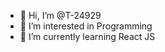 - 👋 Hi, I’m @T-24929
- 👀 I’m interested in Programming
- 🌱 I’m currently learning React JS


<!---
T-24929/T-24929 is a ✨ special ✨ repository because its `README.md` (this file) appears on your GitHub profile.
You can click the Preview link to take a look at your changes.
--->
